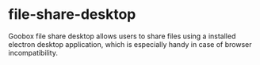 # file-share-desktop

Goobox file share desktop allows users to share files using a installed electron desktop application, which is especially handy in case of browser incompatibility.
